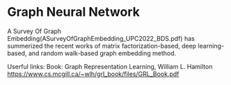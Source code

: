 # Graph Neural Network

A Survey Of Graph Embedding(ASurveyOfGraphEmbedding_UPC2022_BDS.pdf) has summerized the recent works of matrix factorization-based, deep learning-based, and random walk-based graph embedding method.

Userful links:
Book: Graph Representation Learning, William L. Hamilton
https://www.cs.mcgill.ca/~wlh/grl_book/files/GRL_Book.pdf
